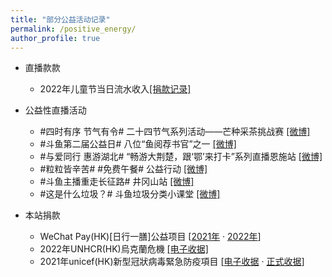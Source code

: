 ```yaml
---
title: "部分公益活动记录"
permalink: /positive_energy/
author_profile: true
---
```


* 直播款款
  * 2022年儿童节当日流水收入[[捐款记录]](/images/donate/20220601.jpg)

* 公益性直播活动

  * #四时有序 节气有令# 二十四节气系列活动——芒种采茶挑战赛 [[微博]](https://weibo.com/6337194707/KiCoLwhqr)
  * #斗鱼第二届公益日# 八位“鱼阅荐书官”之一 [[微博]](https://weibo.com/3982726153/KcI5AD4Lt)
  * #与爱同行 惠游湖北# “畅游大荆楚，跟‘鄂’来打卡”系列直播恩施站 [[微博]](https://weibo.com/6337194707/JqZECf4CO)
  * #粒粒皆辛苦# #免费午餐# 公益行动 [[微博]](https://weibo.com/6337194707/JoxKUiq0N)
  * #斗鱼主播重走长征路# 井冈山站 [[微博]](https://weibo.com/3982726153/JjGkeFrHy)
  * #这是什么垃圾？# 斗鱼垃圾分类小课堂 [[微博]](https://weibo.com/3982726153/HCHEH61h5)

* 本站捐款

  * WeChat Pay(HK)[日行一膳]公益项目 [[2021年](/images/donate/wechat-pay.jpg) · [2022年](/images/donate/Wechat-Pay2.png)]
  * 2022年UNHCR(HK)烏克蘭危機 [[电子收据]](/images/donate/UNHCR22.png)
  * 2021年unicef(HK)新型冠狀病毒緊急防疫項目 [[电子收据](/images/donate/my-record-1.png) · [正式收据](/images/donate/my-record-2.png)]
